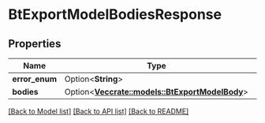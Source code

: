 # BtExportModelBodiesResponse

## Properties

Name | Type | Description | Notes
------------ | ------------- | ------------- | -------------
**error_enum** | Option<**String**> |  | [optional]
**bodies** | Option<[**Vec<crate::models::BtExportModelBody>**](BTExportModelBody.md)> |  | [optional]

[[Back to Model list]](../README.md#documentation-for-models) [[Back to API list]](../README.md#documentation-for-api-endpoints) [[Back to README]](../README.md)


